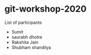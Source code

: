 # git-workshop-2020

List of participants
- Sumit
- saurabh dhotre
- Rakshita Jain
- Shubham shandilya

